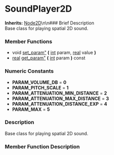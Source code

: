 #  SoundPlayer2D  
**Inherits:** [Node2D](class_node2d)\\n\\n###  Brief Description  
Base class for playing spatial 2D sound.
###  Member Functions 
  * void [set_param"](#set_param) **(** [int](class_int) param, [real](class_real) value  **)**
  * [real](class_real) [get_param"](#get_param) **(** [int](class_int) param  **)** const
###  Numeric Constants  
  * **PARAM_VOLUME_DB** = **0**
  * **PARAM_PITCH_SCALE** = **1**
  * **PARAM_ATTENUATION_MIN_DISTANCE** = **2**
  * **PARAM_ATTENUATION_MAX_DISTANCE** = **3**
  * **PARAM_ATTENUATION_DISTANCE_EXP** = **4**
  * **PARAM_MAX** = **5**
###  Description  
Base class for playing spatial 2D sound.
###  Member Function Description  
